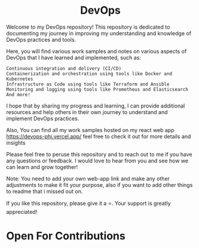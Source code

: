 <h1 align="center"> DevOps </h1>

Welcome to my DevOps repository! This repository is dedicated to documenting my journey in improving my understanding and knowledge of DevOps practices and tools.

Here, you will find various work samples and notes on various aspects of DevOps that I have learned and implemented, such as:

    Continuous integration and delivery (CI/CD)
    Containerization and orchestration using tools like Docker and Kubernetes
    Infrastructure as Code using tools like Terraform and Ansible
    Monitoring and logging using tools like Prometheus and Elasticsearch
    And more!

I hope that by sharing my progress and learning, I can provide additional resources and help others in their own journey to understand and implement DevOps practices.

Also, You can find all my work samples hosted on my react web app https://devops-phi.vercel.app/ feel free to check it out for more details and insights

Please feel free to peruse this repository and to reach out to me if you have any questions or feedback. I would love to hear from you and see how we can learn and grow together!

Note: You need to add your own web-app link and make any other adjustments to make it fit your purpose, also if you want to add other things to readme that i missed out on.

If you like this repository, please give it a ⭐. Your support is greatly appreciated!

# Open For Contributions
